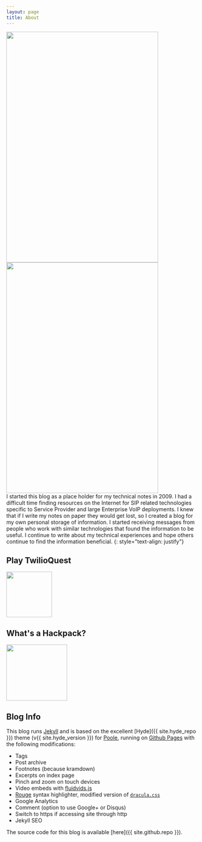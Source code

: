 ```yaml
---
layout: page
title: About
---
```


<div class="parent">
  <img class="hackpackv4" src="{{ site.baseurl }}/blog/assets/hackpackv4.png" width="400" height="608" />
  <img class="hackpackv4-lights" src="{{ site.baseurl }}/blog/assets/hackpackv4-lights.gif" width="400" height="608" />
</div>
I started this blog as a place holder for my technical notes in 2009.  I had a difficult time finding resources on the Internet for SIP related technologies specific to Service Provider and large Enterprise VoIP deployments. I knew that if I write my notes on paper they would get lost, so I created a blog for my own personal storage of information. I started receiving messages from people who work with similar technologies that found the information to be useful. I continue to write about my technical experiences and hope others continue to find the information beneficial. 
{: style="text-align: justify"}

## Play TwilioQuest  
[<img src="{{ site.baseurl }}/blog/assets/base-avatar.png" width="120" height="120">](http://twilio.com/quest) 

## What's a Hackpack?
[<img src="{{ site.baseurl }}/blog/assets/hackpack-knoll.png" width="160" height="148">](http://hackpack.cc) 

## Blog Info

This blog runs [Jekyll](https://jekyllrb.com) and is based on the excellent [Hyde]({{ site.hyde_repo }}) theme (v{{ site.hyde_version }}) for [Poole](http://getpoole.com), running on [Github Pages](https://pages.github.com) with the following modifications:

- Tags
- Post archive
- Footnotes (because kramdown)
- Excerpts on index page
- Pinch and zoom on touch devices
- Video embeds with [fluidvids.js](https://blog.videojs.com)
- [Rouge](https://github.com/jneen/rouge) syntax highlighter, modified version of [`dracula.css`](https://github.com/dracula/pygments)
- Google Analytics
- Comment (option to use Google+ or Disqus)
- Switch to https if accessing site through http
- Jekyll SEO

The source code for this blog is available [here]({{ site.github.repo }}).


